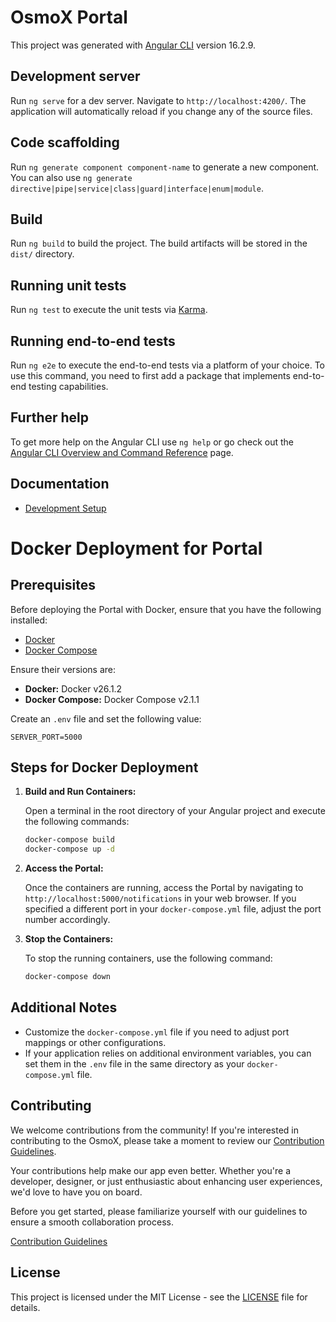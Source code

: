 # OsmoX Portal

This project was generated with [Angular CLI](https://github.com/angular/angular-cli) version 16.2.9.

## Development server

Run `ng serve` for a dev server. Navigate to `http://localhost:4200/`. The application will automatically reload if you change any of the source files.

## Code scaffolding

Run `ng generate component component-name` to generate a new component. You can also use `ng generate directive|pipe|service|class|guard|interface|enum|module`.

## Build

Run `ng build` to build the project. The build artifacts will be stored in the `dist/` directory.

## Running unit tests

Run `ng test` to execute the unit tests via [Karma](https://karma-runner.github.io).

## Running end-to-end tests

Run `ng e2e` to execute the end-to-end tests via a platform of your choice. To use this command, you need to first add a package that implements end-to-end testing capabilities.

## Further help

To get more help on the Angular CLI use `ng help` or go check out the [Angular CLI Overview and Command Reference](https://angular.io/cli) page.

## Documentation

- [Development Setup](docs/development-setup.md)

# Docker Deployment for Portal

## Prerequisites

Before deploying the Portal with Docker, ensure that you have the following installed:

- [Docker](https://docs.docker.com/get-docker/)
- [Docker Compose](https://docs.docker.com/compose/install/)

Ensure their versions are:
- **Docker:** Docker v26.1.2
- **Docker Compose:** Docker Compose v2.1.1

Create an `.env` file and set the following value:

```dotenv
SERVER_PORT=5000
```

## Steps for Docker Deployment

1. **Build and Run Containers:**

   Open a terminal in the root directory of your Angular project and execute the following commands:

   ```bash
   docker-compose build
   docker-compose up -d
   ```

2. **Access the Portal:**

   Once the containers are running, access the Portal by navigating to `http://localhost:5000/notifications` in your web browser. If you specified a different port in your `docker-compose.yml` file, adjust the port number accordingly.

3. **Stop the Containers:**

   To stop the running containers, use the following command:

   ```bash
   docker-compose down
   ```

## Additional Notes

- Customize the `docker-compose.yml` file if you need to adjust port mappings or other configurations.
- If your application relies on additional environment variables, you can set them in the `.env` file in the same directory as your `docker-compose.yml` file.

## Contributing

We welcome contributions from the community! If you're interested in contributing to the OsmoX, please take a moment to review our [Contribution Guidelines](../../CONTRIBUTING.md).

Your contributions help make our app even better. Whether you're a developer, designer, or just enthusiastic about enhancing user experiences, we'd love to have you on board.

Before you get started, please familiarize yourself with our guidelines to ensure a smooth collaboration process.

[Contribution Guidelines](../../CONTRIBUTING.md)

## License

This project is licensed under the MIT License - see the [LICENSE](../../LICENSE) file for details.
